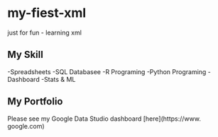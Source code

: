 # my-fiest-xml
just for fun - learning xml
## My Skill

-Spreadsheets
-SQL Databasee
-R Programing
-Python Programing
-Dashboard
-Stats & ML

## My Portfolio
Please see my Google Data Studio dashboard [here](https://www. google.com)

